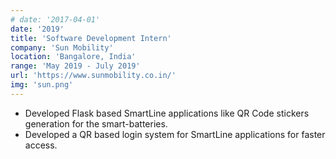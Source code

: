 ```yaml
---
# date: '2017-04-01'
date: '2019'
title: 'Software Development Intern'
company: 'Sun Mobility'
location: 'Bangalore, India'
range: 'May 2019 - July 2019'
url: 'https://www.sunmobility.co.in/'
img: 'sun.png'
---
```


- Developed Flask based SmartLine applications like QR Code stickers generation for the smart-batteries.
- Developed a QR based login system for SmartLine applications for faster access.
